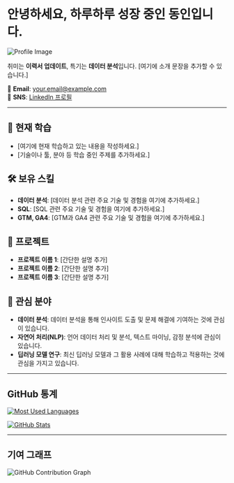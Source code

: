 # 안녕하세요, 하루하루 성장 중인 동인입니다.

![Profile Image](이미지_링크를_여기에_삽입해주세요)

취미는 **이력서 업데이트**, 특기는 **데이터 분석**입니다. [여기에 소개 문장을 추가할 수 있습니다.]

📧 **Email**: [your.email@example.com](mailto:your.email@example.com)  
🔗 **SNS**: [LinkedIn 프로필](https://www.linkedin.com/in/your-profile)

---

## 🌈 현재 학습
- [여기에 현재 학습하고 있는 내용을 작성하세요.]
- [기술이나 툴, 분야 등 학습 중인 주제를 추가하세요.]

## 🛠 보유 스킬
- **데이터 분석**: [데이터 분석 관련 주요 기술 및 경험을 여기에 추가하세요.]
- **SQL**: [SQL 관련 주요 기술 및 경험을 여기에 추가하세요.]
- **GTM, GA4**: [GTM과 GA4 관련 주요 기술 및 경험을 여기에 추가하세요.]

## 📂 프로젝트
- **프로젝트 이름 1**: [간단한 설명 추가]
- **프로젝트 이름 2**: [간단한 설명 추가]
- **프로젝트 이름 3**: [간단한 설명 추가]

## 👀 관심 분야
- **데이터 분석**: 데이터 분석을 통해 인사이트 도출 및 문제 해결에 기여하는 것에 관심이 있습니다.
- **자연어 처리(NLP)**: 언어 데이터 처리 및 분석, 텍스트 마이닝, 감정 분석에 관심이 있습니다.
- **딥러닝 모델 연구**: 최신 딥러닝 모델과 그 활용 사례에 대해 학습하고 적용하는 것에 관심을 가지고 있습니다.

---

## GitHub 통계

[![Most Used Languages](https://github-readme-stats.vercel.app/api/top-langs/?username=DonginJeon&layout=compact&theme=dark)](https://github.com/DonginJeon)

[![GitHub Stats](https://github-readme-stats.vercel.app/api?username=DonginJeon&show_icons=true&theme=dark)](https://github.com/DonginJeon)

---

## 기여 그래프

![GitHub Contribution Graph](https://activity-graph.herokuapp.com/graph?username=DonginJeon&theme=github)
